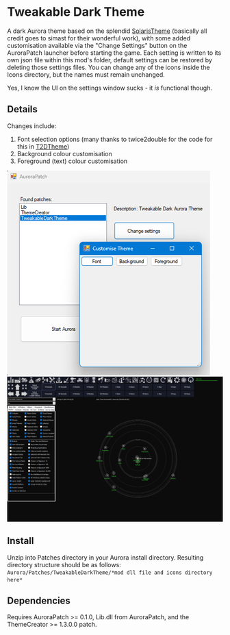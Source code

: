 ﻿# Tweakable Dark Theme

A dark Aurora theme based on the splendid [SolarisTheme](https://github.com/simast/SolarisTheme) (basically all credit goes to simast for their wonderful work), with some added customisation available via the "Change Settings" button on the AuroraPatch launcher before starting the game. Each setting is written to its own json file within this mod's folder, default settings can be restored by deleting those settings files. You can change any of the icons inside the Icons directory, but the names must remain unchanged.

Yes, I know the UI on the settings window sucks - it _is_ functional though.

## Details

Changes include:

1) Font selection options (many thanks to twice2double for the code for this in [T2DTheme](https://github.com/Aurora-Modders/T2DTheme))
2) Background colour customisation
3) Foreground (text) colour customisation

![ChangeSettings](/Settings.png?raw=true)
![TweakableDarkTheme](/TweakableDarkTheme.png?raw=true)

## Install

Unzip into Patches directory in your Aurora install directory. Resulting directory structure should be as follows:
`Aurora/Patches/TweakableDarkTheme/*mod dll file and icons directory here*`

## Dependencies

Requires AuroraPatch >= 0.1.0, Lib.dll from AuroraPatch, and the ThemeCreator >= 1.3.0.0 patch.